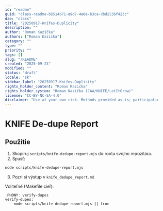 ```yaml
---
id: "readme"
guid: "class-readme-b8514b71-e9d7-4e0e-b3ca-dbd2536f423c"
dao: "class"
title: "20250917-Knifes-Duplicity"
description: ""
author: "Roman Kazička"
authors: ["Roman Kazička"]
category: ""
type: ""
priority: ""
tags: []
slug: "/README"
created: "2025-09-23"
modified: ""
status: "draft"
locale: "sk"
sidebar_label: "20250917-Knifes-Duplicity"
rights_holder_content: "Roman Kazička"
rights_holder_system: "Roman Kazička (CAA/KNIFE/LetItGrow)"
license: "CC-BY-NC-SA-4.0"
disclaimer: "Use at your own risk. Methods provided as-is; participation is voluntary and context-aware."
---
```

# KNIFE De-dupe Report

## Použitie
1) Skopíruj `scripts/knife-dedupe-report.mjs` do rootu svojho repozitára.
2) Spusť:
```bash
node scripts/knife-dedupe-report.mjs
```
3) Pozri si výstup v `knife_dedupe_report.md`.

Voliteľné (Makefile cieľ):
```
.PHONY: verify-dupes
verify-dupes:
	node scripts/knife-dedupe-report.mjs || true
```

